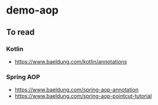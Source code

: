 # demo-aop

## To read

### Kotlin
- https://www.baeldung.com/kotlin/annotations

### Spring AOP
- https://www.baeldung.com/spring-aop-annotation
- https://www.baeldung.com/spring-aop-pointcut-tutorial